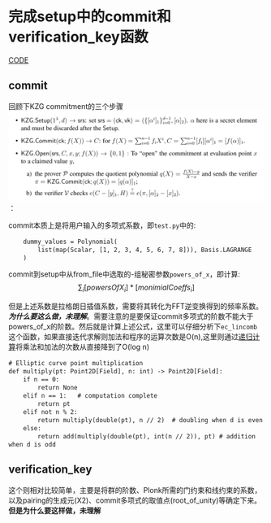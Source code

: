 # 完成setup中的commit和verification_key函数
[CODE](/plonkathon/setup.py)
## commit
回顾下KZG commitment的三个步骤![image](./images/kzg.png)：

commit本质上是将用户输入的多项式系数，即`test.py`中的:
```
    dummy_values = Polynomial(
        list(map(Scalar, [1, 2, 3, 4, 5, 6, 7, 8])), Basis.LAGRANGE
    )
```
commit到setup中从from_file中选取的-组秘密参数`powers_of_x`，即计算:
$$
\sum_i [powersOfX_i] * [monimialCoeffs_i] 
$$

但是上述系数是拉格朗日插值系数，需要将其转化为FFT逆变换得到的频率系数。***为什么要这么做，未理解***。需要注意的是要保证commit多项式的阶数不能大于powers_of_x的阶数。然后就是计算上述公式，这里可以仔细分析下`ec_lincomb`这个函数，如果直接迭代求解则加法和程序的运算次数是O(n),这里则通过[递归计算](https://en.wikipedia.org/wiki/Elliptic_curve_point_multiplication)将乘法和加法的次数从直接降到了O(log n)

```
# Elliptic curve point multiplication
def multiply(pt: Point2D[Field], n: int) -> Point2D[Field]:
    if n == 0:
        return None 
    elif n == 1:   # computation complete
        return pt
    elif not n % 2:
        return multiply(double(pt), n // 2)  # doubling when d is even 
    else:
        return add(multiply(double(pt), int(n // 2)), pt) # addition when d is odd
```

## verification_key
这个则相对比较简单，主要是将群的阶数、Plonk所需的门约束和线约束的系数，以及pairing的生成元(X2)、commit多项式的取值点(root_of_unity)等确定下来。
**但是为什么要这样做，未理解**